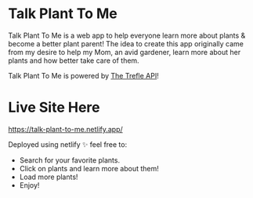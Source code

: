 # Talk Plant To Me
Talk Plant To Me is a web app to help everyone learn more about plants & become a better plant parent!
The idea to create this app originally came from my desire to help my Mom, an avid gardener, learn more about her plants and how better take care of them. 

Talk Plant To Me is powered by [The Trefle API](https://trefle.io/)!

# Live Site Here
https://talk-plant-to-me.netlify.app/

Deployed using netlify ✨ feel free to:
- Search for your favorite plants.
- Click on plants and learn more about them!
- Load more plants!
- Enjoy!
